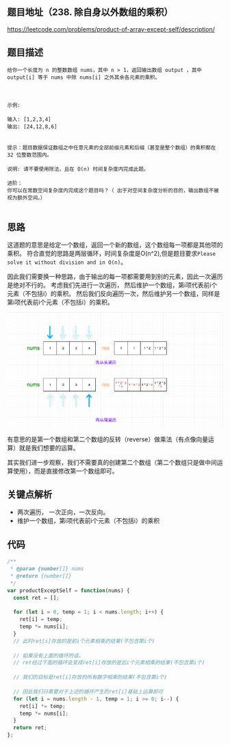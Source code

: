 ## 题目地址（238. 除自身以外数组的乘积）

https://leetcode.com/problems/product-of-array-except-self/description/

## 题目描述

```
给你一个长度为 n 的整数数组 nums，其中 n > 1，返回输出数组 output ，其中 output[i] 等于 nums 中除 nums[i] 之外其余各元素的乘积。

 

示例:

输入: [1,2,3,4]
输出: [24,12,8,6]
 

提示：题目数据保证数组之中任意元素的全部前缀元素和后缀（甚至是整个数组）的乘积都在 32 位整数范围内。

说明: 请不要使用除法，且在 O(n) 时间复杂度内完成此题。

进阶：
你可以在常数空间复杂度内完成这个题目吗？（ 出于对空间复杂度分析的目的，输出数组不被视为额外空间。）


```

## 思路

这道题的意思是给定一个数组，返回一个新的数组，这个数组每一项都是其他项的乘积。 
符合直觉的思路是两层循环，时间复杂度是O(n^2),但是题目要求`Please solve it without division and in O(n)`。

因此我们需要换一种思路，由于输出的每一项都需要用到别的元素，因此一次遍历是绝对不行的。 
考虑我们先进行一次遍历， 然后维护一个数组，第i项代表前i个元素（不包括i）的乘积。
然后我们反向遍历一次，然后维护另一个数组，同样是第i项代表前i个元素（不包括i）的乘积。

![238.product-of-array-except-self](../assets/problems/238.product-of-array-except-self.png)

有意思的是第一个数组和第二个数组的反转（reverse）做乘法（有点像向量运算）就是我们想要的运算。

其实我们进一步观察，我们不需要真的创建第二个数组（第二个数组只是做中间运算使用），而是直接修改第一个数组即可。

## 关键点解析

- 两次遍历， 一次正向，一次反向。
- 维护一个数组，第i项代表前i个元素（不包括i）的乘积

## 代码

```js
/**
 * @param {number[]} nums
 * @return {number[]}
 */
var productExceptSelf = function(nums) {
  const ret = [];

  for (let i = 0, temp = 1; i < nums.length; i++) {
    ret[i] = temp;
    temp *= nums[i];
  }
  // 此时ret[i]存放的是前i个元素相乘的结果(不包含第i个)

  // 如果没有上面的循环的话，
  // ret经过下面的循环会变成ret[i]存放的是后i个元素相乘的结果(不包含第i个)

  // 我们的目标是ret[i]存放的所有数字相乘的结果(不包含第i个)

  // 因此我们只需要对于上述的循环产生的ret[i]基础上运算即可
  for (let i = nums.length - 1, temp = 1; i >= 0; i--) {
    ret[i] *= temp;
    temp *= nums[i];
  }
  return ret;
};
```
